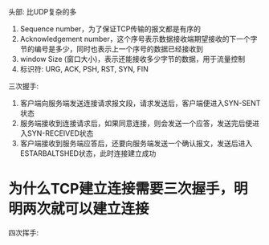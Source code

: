 头部: 比UDP复杂的多
  1. Sequence number，为了保证TCP传输的报文都是有序的
  2. Acknowledgement number，这个序号表示数据接收端期望接收的下一个字节的编号是多少，同时也表示上一个序号的数据已经接收到
  3. window Size (窗口大小)，表示还能接收多少字节的数据，用于流量控制
  4. 标识符: URG, ACK, PSH, RST, SYN, FIN

三次握手:
  1. 客户端向服务端发送连接请求报文段，请求发送后，客户端便进入SYN-SENT状态
  2. 服务端接收到连接请求后，如果同意连接，则会发送一个应答，发送完后便进入SYN-RECEIVED状态
  3. 客户端接收到服务端应答后，还要向服务端发送一个确认报文，发送后进入ESTARBALTSHED状态，此时连接建立成功

# 为什么TCP建立连接需要三次握手，明明两次就可以建立连接




四次挥手: